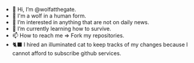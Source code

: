 - 👋 Hi, I’m @wolfatthegate. 
- 🐺 I'm a wolf in a human form. 
- 👀 I’m interested in anything that are not on daily news.
- 🌱 I’m currently learning how to survive. 
- 📫 How to reach me => Fork my repositories. 
- 🐈‍⬛ I hired an illuminated cat to keep tracks of my changes because I cannot afford to subscribe github services.  

<!---
wolfatthegate/wolfatthegate is a ✨ special ✨ repository because its `README.md` (this file) appears on your GitHub profile.
You can click the Preview link to take a look at your changes.
--->
